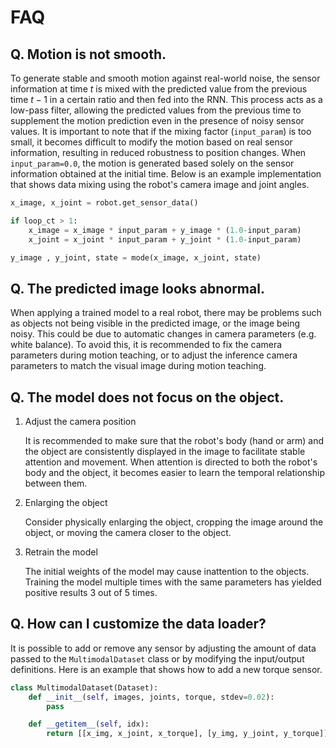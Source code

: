 # FAQ

## Q. Motion is not smooth.

To generate stable and smooth motion against real-world noise, the sensor information at time $t$ is mixed with the predicted value from the previous time $t-1$ in a certain ratio and then fed into the RNN. This process acts as a low-pass filter, allowing the predicted values from the previous time to supplement the motion prediction even in the presence of noisy sensor values. It is important to note that if the mixing factor (`input_param`) is too small, it becomes difficult to modify the motion based on real sensor information, resulting in reduced robustness to position changes. When `input_param=0.0`, the motion is generated based solely on the sensor information obtained at the initial time. Below is an example implementation that shows data mixing using the robot's camera image and joint angles.

```python
x_image, x_joint = robot.get_sensor_data()

if loop_ct > 1:
    x_image = x_image * input_param + y_image * (1.0-input_param)
    x_joint = x_joint * input_param + y_joint * (1.0-input_param)

y_image , y_joint, state = mode(x_image, x_joint, state)
```


## Q. The predicted image looks abnormal.

When applying a trained model to a real robot, there may be problems such as objects not being visible in the predicted image, or the image being noisy. This could be due to automatic changes in camera parameters (e.g. white balance). To avoid this, it is recommended to fix the camera parameters during motion teaching, or to adjust the inference camera parameters to match the visual image during motion teaching.

   

## Q. The model does not focus on the object.

1. Adjust the camera position

    It is recommended to make sure that the robot's body (hand or arm) and the object are consistently displayed in the image to facilitate stable attention and movement. When attention is directed to both the robot's body and the object, it becomes easier to learn the temporal relationship between them.
    
2. Enlarging the object

    Consider physically enlarging the object, cropping the image around the object, or moving the camera closer to the object.

3. Retrain the model

    The initial weights of the model may cause inattention to the objects. Training the model multiple times with the same parameters has yielded positive results 3 out of 5 times.



## Q. How can I customize the data loader?

It is possible to add or remove any sensor by adjusting the amount of data passed to the `MultimodalDataset` class or by modifying the input/output definitions. Here is an example that shows how to add a new torque sensor.

```python
class MultimodalDataset(Dataset):
    def __init__(self, images, joints, torque, stdev=0.02):
        pass

    def __getitem__(self, idx):
        return [[x_img, x_joint, x_torque], [y_img, y_joint, y_torque]]
```


